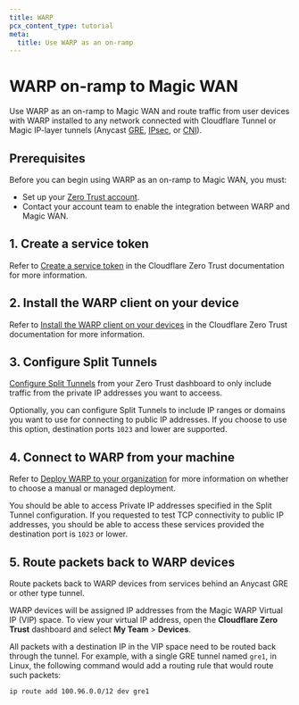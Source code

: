```yaml
---
title: WARP
pcx_content_type: tutorial
meta:
  title: Use WARP as an on-ramp
---
```


# WARP on-ramp to Magic WAN

Use WARP as an on-ramp to Magic WAN and route traffic from user devices with WARP installed to any network connected with Cloudflare Tunnel or Magic IP-layer tunnels (Anycast [GRE](https://www.cloudflare.com/learning/network-layer/what-is-gre-tunneling/), [IPsec](/magic-wan/how-to/ipsec/), or [CNI](/network-interconnect/)).

## Prerequisites

Before you can begin using WARP as an on-ramp to Magic WAN, you must:

- Set up your [Zero Trust account](/cloudflare-one/setup/#start-from-the-cloudflare-dashboard).
- Contact your account team to enable the integration between WARP and Magic WAN.

## 1. Create a service token

Refer to [Create a service token](/cloudflare-one/identity/service-tokens/#create-a-service-token) in the Cloudflare Zero Trust documentation for more information.

## 2. Install the WARP client on your device

Refer to [Install the WARP client on your devices](/cloudflare-one/setup/#install-the-warp-client-on-your-devices) in the Cloudflare Zero Trust documentation for more information.

## 3. Configure Split Tunnels

[Configure Split Tunnels](/cloudflare-one/tutorials/split-tunnel/) from your Zero Trust dashboard to only include traffic from the private IP addresses you want to acceess.

Optionally, you can configure Split Tunnels to include IP ranges or domains you want to use for connecting to public IP addresses. If you choose to use this option, destination ports `1023` and lower are supported.

## 4. Connect to WARP from your machine

Refer to [Deploy WARP to your organization](/cloudflare-one/connections/connect-devices/warp/deployment/) for more information on whether to choose a manual or managed deployment.

You should be able to access Private IP addresses specified in the Split Tunnel configuration. If you requested to test TCP connectivity to public IP addresses, you should be able to access these services provided the destination port is `1023` or lower.

## 5. Route packets back to WARP devices

Route packets back to WARP devices from services behind an Anycast GRE or other type tunnel.

WARP devices will be assigned IP addresses from the Magic WARP Virtual IP (VIP) space. To view your virtual IP address, open the **Cloudflare Zero Trust** dashboard and select **My Team** > **Devices**.

All packets with a destination IP in the VIP space need to be routed back through the tunnel. For example, with a single GRE tunnel named `gre1`, in Linux, the following command would add a routing rule that would route such packets:

`ip route add 100.96.0.0/12 dev gre1`
